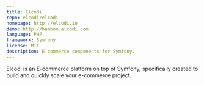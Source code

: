 ```yaml
---
title: Elcodi
repo: elcodi/elcodi
homepage: http://elcodi.io
demo: http://bamboo.elcodi.com
language: PHP
framework: Symfony
license: MIT
description: E-commerce components for Symfony.
---
```


Elcodi is an E-commerce platform on top of Symfony, specifically created to build and quickly scale your e-commerce project.